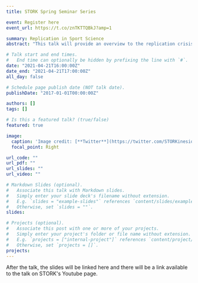 ```yaml
---
title: STORK Spring Seminar Series

event: Register here
event_url: https://t.co/znTKTTQBkJ?amp=1

summary: Replication in Sport Science
abstract: "This talk will provide an overview to the replication crisis, justification for replication in sport science through discussion of poor practices in the field and explain elements of the project for potential collaborators."

# Talk start and end times.
#   End time can optionally be hidden by prefixing the line with `#`.
date: "2021-04-21T16:00:00Z"
date_end: "2021-04-21T17:00:00Z"
all_day: false

# Schedule page publish date (NOT talk date).
publishDate: "2017-01-01T00:00:00Z"

authors: []
tags: []

# Is this a featured talk? (true/false)
featured: true

image:
  caption: 'Image credit: [**Twitter**](https://twitter.com/STORKinesiology)'
  focal_point: Right

url_code: ""
url_pdf: ""
url_slides: ""
url_video: ""

# Markdown Slides (optional).
#   Associate this talk with Markdown slides.
#   Simply enter your slide deck's filename without extension.
#   E.g. `slides = "example-slides"` references `content/slides/example-slides.md`.
#   Otherwise, set `slides = ""`.
slides:

# Projects (optional).
#   Associate this post with one or more of your projects.
#   Simply enter your project's folder or file name without extension.
#   E.g. `projects = ["internal-project"]` references `content/project/deep-learning/index.md`.
#   Otherwise, set `projects = []`.
projects:
---
```


After the talk, the slides will be linked here and there will be a link available to the talk on STORK's Youtube page.
